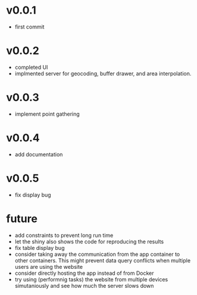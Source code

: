 v0.0.1
===== 
* first commit

v0.0.2
===== 
* completed UI 
* implmented server for geocoding, buffer drawer, and area interpolation.

v0.0.3
===== 
* implement point gathering

v0.0.4
===== 
* add documentation

v0.0.5
===== 
* fix display bug

future
========================= 
* add constraints to prevent long run time
* let the shiny also shows the code for reproducing the results
* fix table display bug
* consider taking away the communication from the app container to other containers. This might prevent data query conflicts when multiple users are using the website
* consider directly hosting the app instead of from Docker
* try using (performnig tasks) the website from multiple devices simutaniously and see how much the server slows down




